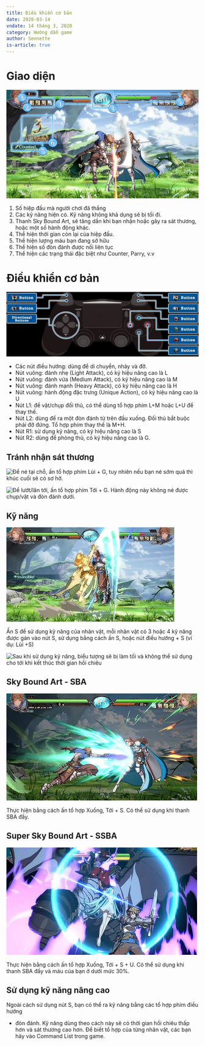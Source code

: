 ```yaml
---
title: Điều khiển cơ bản
date: 2020-03-14
vndate: 14 tháng 3, 2020
category: Hướng dẫn game
author: Sennette
is-article: true
---
```



# Giao diện

![Màn hình đấu chính của game](ui.png)

1. Số hiệp đấu mà người chơi đã thắng
2. Các kỹ năng hiện có. Kỹ năng không khả dụng sẽ bị tối đi.
3. Thanh Sky Bound Art, sẽ tăng dần khi bạn nhận hoặc gây ra sát thương, hoặc
   một số hành động khác.
4. Thể hiện thời gian còn lại của hiệp đấu.
5. Thể hiện lượng máu bạn đang sở hữu
6. Thể hiện số đòn đánh được nối liên tục
7. Thể hiện các trạng thái đặc biệt như Counter, Parry, v.v


# Điều khiển cơ bản

![Các nút trên tay cầm Dual Shock 4](controller.png)

- Các nút điều hướng: dùng để di chuyển, nhảy và đỡ.
- Nút vuông: đánh nhẹ (Light Attack), có ký hiệu nâng cao là L
- Nút vuông: đánh vừa (Medium Attack), có ký hiệu nâng cao là M
- Nút vuông: đánh mạnh (Heavy Attack), có ký hiệu nâng cao là H
- Nút vuông: hành động đặc trưng (Unique Action), có ký hiệu nâng cao là U
- Nút L1: để vật/chụp đối thủ, có thể dùng tổ hợp phím L+M hoặc L+U để thay
  thế.
- Nút L2: dùng để ra một đòn đánh từ trên đầu xuống. Đối thủ bắt buộc phải đỡ
  đứng. Tổ hợp phím thay thế là M+H.
- Nút R1: sử dụng kỹ năng, có ký hiệu nâng cao là S
- Nút R2: dùng để phòng thủ, có ký hiệu nâng cao là G.


## Tránh nhận sát thương

![Để né tại chỗ, ấn tổ hợp phím Lùi + G, tuy nhiên nếu bạn né sớm quá thì khúc
cuối sẽ có sơ hở.](ne.png)

![Để lướt/lăn tới, ấn tổ hợp phím Tới + G. Hành động này không né được chụp/vật
và đòn đánh dưới.](lan.png)


## Kỹ năng

![Kỹ năng Tới + S của Katalina](exdp.png)

Ấn S để sử dụng kỹ năng của nhân vật, mỗi nhân vật có 3 hoặc 4 kỹ năng được gán
vào nút S, sử dụng bằng cách ấn S, hoặc nút điều hướng + S (ví dụ: Lùi +S)

![Sau khi sử dụng kỹ năng, biểu tượng sẽ bị làm tối và không thể sử dụng cho tới
khi kết thúc thời gian hồi chiêu](cooldown.png)


## Sky Bound Art - SBA

![Tempest Blade](sba.png)

Thực hiện bằng cách ấn tổ hợp Xuống, Tới + S. Có thể sử dụng khi thanh SBA đầy.


## Super Sky Bound Art - SSBA

![Catastrophe](ssba.png)

Thực hiện bằng cách ấn tổ hợp Xuống, Tới + S + U. Có thể sử dụng khi thanh SBA
đầy và máu của bạn ở dưới mức 30%.


## Sử dụng kỹ năng nâng cao

Ngoài cách sử dụng nút S, bạn có thể ra kỹ năng bằng các tổ hợp phím điều hướng
+ đòn đánh. Kỹ năng dùng theo cách này sẽ có thời gian hồi chiêu thấp hơn và
sát thương cao hơn. Để biết tổ  hợp của từng nhân vật, các bạn hãy vào Command
List trong game.
